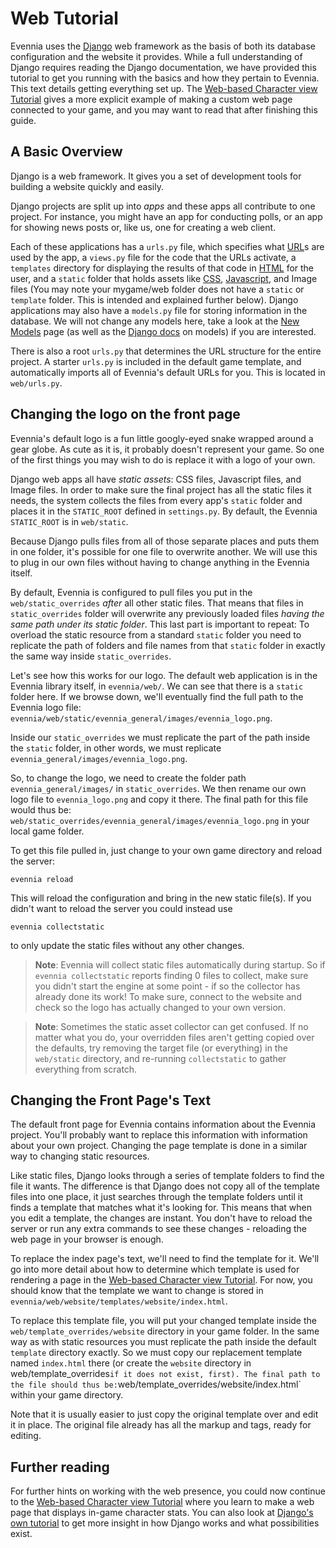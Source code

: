# Web Tutorial


Evennia uses the [Django](https://www.djangoproject.com/) web framework as the basis of both its database configuration and the website it provides. While a full understanding of Django requires reading the Django documentation, we have provided this tutorial to get you running with the basics and how they pertain to Evennia. This text details getting everything set up. The [Web-based Character view Tutorial](Web-Character-View-Tutorial) gives a more explicit example of making a custom web page connected to your game, and you may want to read that after finishing this guide.

## A Basic Overview

Django is a web framework. It gives you a set of development tools for building a website quickly and easily.

Django projects are split up into *apps* and these apps all contribute to one project. For instance, you might have an app for conducting polls, or an app for showing news posts or, like us, one for creating a web client.

Each of these applications has a `urls.py` file, which specifies what [URL](http://en.wikipedia.org/wiki/Uniform_resource_locator)s are used by the app, a `views.py` file for the code that the URLs activate, a `templates` directory for displaying the results of that code in [HTML](http://en.wikipedia.org/wiki/Html) for the user, and a `static` folder that holds assets like [CSS](http://en.wikipedia.org/wiki/CSS), [Javascript](http://en.wikipedia.org/wiki/Javascript), and Image files (You may note your mygame/web folder does not have a `static` or `template` folder. This is intended and explained further below). Django applications may also have a `models.py` file for storing information in the database. We will not change any models here, take a look at the [New Models](New-Models) page (as well as the [Django docs](https://docs.djangoproject.com/en/1.7/topics/db/models/) on models) if you are interested.

There is also a root `urls.py` that determines the URL structure for the entire project. A starter `urls.py` is included in the default game template, and automatically imports all of Evennia's default URLs for you. This is located in `web/urls.py`.

## Changing the logo on the front page

Evennia's default logo is a fun little googly-eyed snake wrapped around a gear globe. As cute as it is, it probably doesn't represent your game. So one of the first things you may wish to do is replace it with a logo of your own.

Django web apps all have _static assets_: CSS files, Javascript files, and Image files. In order to make sure the final project has all the static files it needs, the system collects the files from every app's `static` folder and places it in the `STATIC_ROOT` defined in `settings.py`. By default, the Evennia `STATIC_ROOT` is in `web/static`.

Because Django pulls files from all of those separate places and puts them in one folder, it's possible for one file to overwrite another. We will use this to plug in our own files without having to change anything in the Evennia itself.

By default, Evennia is configured to pull files you put in the `web/static_overrides` *after* all other static files. That means that files in `static_overrides` folder will overwrite any previously loaded files *having the same path under its static folder*. This last part is important to repeat: To overload the static resource from a standard `static` folder you need to replicate the path of folders and file names from that `static` folder in exactly the same way inside `static_overrides`.

Let's see how this works for our logo. The default web application is in the Evennia library itself, in `evennia/web/`. We can see that there is a `static` folder here. If we browse down, we'll eventually find the full path to the Evennia logo file: `evennia/web/static/evennia_general/images/evennia_logo.png`.

Inside our `static_overrides` we must replicate the part of the path inside the `static` folder, in other words, we must replicate `evennia_general/images/evennia_logo.png`.

So, to change the logo, we need to create the folder path `evennia_general/images/` in `static_overrides`. We then rename our own logo file to `evennia_logo.png` and copy it there. The final path for this file would thus be: `web/static_overrides/evennia_general/images/evennia_logo.png` in your local game folder.

To get this file pulled in, just change to your own game directory and reload the server:

```
evennia reload
```

This will reload the configuration and bring in the new static file(s). If you didn't want to reload the server you could instead use

```
evennia collectstatic
```

to only update the static files without any other changes.

> **Note**: Evennia will collect static files automatically during startup. So if `evennia collectstatic` reports finding 0 files to collect, make sure you didn't start the engine at some point - if so the collector has already done its work! To make sure, connect to the website and check so the logo has actually changed to your own version.

> **Note**: Sometimes the static asset collector can get confused. If no matter what you do, your overridden files aren't getting copied over the defaults, try removing the target file (or everything) in the `web/static` directory, and re-running `collectstatic` to gather everything from scratch.

## Changing the Front Page's Text

The default front page for Evennia contains information about the Evennia project. You'll probably want to replace this information with information about your own project. Changing the page template is done in a similar way to changing static resources.

Like static files, Django looks through a series of template folders to find the file it wants. The difference is that Django does not copy all of the template files into one place, it just searches through the template folders until it finds a template that matches what it's looking for. This means that when you edit a template, the changes are instant. You don't have to reload the server or run any extra commands to see these changes - reloading the web page in your browser is enough.

To replace the index page's text, we'll need to find the template for it. We'll go into more detail about how to determine which template is used for rendering a page in the [Web-based Character view Tutorial](Web-Character-View-Tutorial). For now, you should know that the template we want to change is stored in `evennia/web/website/templates/website/index.html`.

To replace this template file, you will put your changed template inside the `web/template_overrides/website` directory in your game folder. In the same way as with static resources you must replicate the path inside the default `template` directory exactly. So we must copy our replacement template named `index.html` there (or create the `website` directory in web/template_overrides` if it does not exist, first). The final path to the file should thus be: `web/template_overrides/website/index.html` within your game directory.

Note that it is usually easier to just copy the original template over and edit it in place. The original file already has all the markup and tags, ready for editing.

## Further reading

For further hints on working with the web presence, you could now continue to the [Web-based Character view Tutorial](Web-Character-View-Tutorial) where you learn to make a web page that displays in-game character stats. You can also look at [Django's own tutorial](https://docs.djangoproject.com/en/1.7/intro/tutorial01/) to get more insight in how Django works and what possibilities exist.
